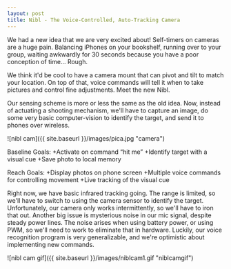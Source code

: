 ```yaml
---
layout: post
title: Nibl - The Voice-Controlled, Auto-Tracking Camera 
---
```


We had a new idea that we are very excited about! Self-timers on cameras are a huge pain. Balancing iPhones on your bookshelf, running over to your group, waiting awkwardly for 30 seconds because you have a poor conception of time... Rough. 

We think it'd be cool to have a camera mount that can pivot and tilt to match your location. On top of that, voice commands will tell it when to take pictures and control fine adjustments. Meet the new Nibl.

Our sensing scheme is more or less the same as the old idea. Now, instead of actuating a shooting mechanism, we'll have to capture an image, do some very basic computer-vision to identify the target, and send it to phones over wireless.

![nibl cam]({{ site.baseurl }}/images/pica.jpg "camera")

Baseline Goals:
+Activate on command “hit me”
+Identify target with a visual cue
+Save photo to local memory

Reach Goals:
+Display photos on phone screen
+Multiple voice commands for controlling movement
+Live tracking of the visual cue

Right now, we have basic infrared tracking going. The range is limited, so we'll have to switch to using the camera sensor to identify the target. Unfortunately, our camera only works intermittently, so we'll have to iron that out. Another big issue is mysterious noise in our mic signal, despite steady power lines. The noise arises when using battery power, or using PWM, so we'll need to work to eliminate that in hardware. Luckily, our voice recognition program is very generalizable, and we're optimistic about implementing new commands.

![nibl cam gif]({{ site.baseurl }}/images/niblcam1.gif "niblcamgif")

